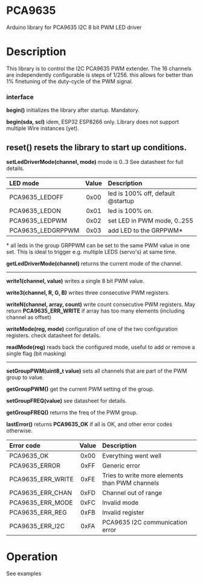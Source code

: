 # PCA9635

Arduino library for PCA9635 I2C 8 bit PWM LED driver

# Description

This library is to control the I2C PCA9635 PWM extender.
The 16 channels are independently configurable is steps of 1/256.
this allows for better than 1% finetuning of the duty-cycle
of the PWM signal. 

### interface

**begin()** initializes the library after startup. Mandatory.

**begin(sda, scl)** idem, ESP32 ESP8266 only. Library does not support 
multiple Wire instances (yet).

**reset()** resets the library to start up conditions.
----

**setLedDriverMode(channel, mode)** mode is 0..3 See datasheet for full details.

| LED mode | Value | Description |
|:----|:----:|:----|
| PCA9635_LEDOFF     | 0x00 | led is 100% off, default @startup
| PCA9635_LEDON      | 0x01 | led is 100% on. 
| PCA9635_LEDPWM     | 0x02 | set LED in PWM mode, 0..255
| PCA9635_LEDGRPPWM  | 0x03 | add LED to the GRPPWM*

\* all leds in the group GRPPWM can be set to the same PWM value in one set.
This is ideal to trigger e.g. multiple LEDS (servo's) at same time.

**getLedDriverMode(channel)** returns the current mode of the channel.

----
**write1(channel, value)** writes a single 8 bit PWM value.

**write3(channel, R, G, B)** writes three consecutive PWM registers.

**writeN(channel, array, count)** write count consecutive PWM registers. 
May return **PCA9635_ERR_WRITE** if array has too many elements 
(including channel as offset)

**writeMode(reg, mode)** configuration of one of the two configuration registers.
check datasheet for details.

**readMode(reg)** reads back the configured mode, useful to add or remove a 
single flag (bit masking)

----

**setGroupPWM(uint8_t value)** sets all channels that are part of the PWM group to value.

**getGroupPWM()** get the current PWM setting of the group.

**setGroupFREQ(value)** see datasheet for details. 

**getGroupFREQ()** returns the freq of the PWM group.

**lastError()** returns **PCA9635_OK** if all is OK, and other error codes otherwise.

| Error code | Value | Description |
|:----|:----:|:----|
| PCA9635_OK        | 0x00 | Everything went well
| PCA9635_ERROR     | 0xFF | Generic error
| PCA9635_ERR_WRITE | 0xFE | Tries to write more elements than PWM channels
| PCA9635_ERR_CHAN  | 0xFD | Channel out of range
| PCA9635_ERR_MODE  | 0xFC | Invalid mode
| PCA9635_ERR_REG   | 0xFB | Invalid register
| PCA9635_ERR_I2C   | 0xFA | PCA9635 I2C communication error


# Operation

See examples
